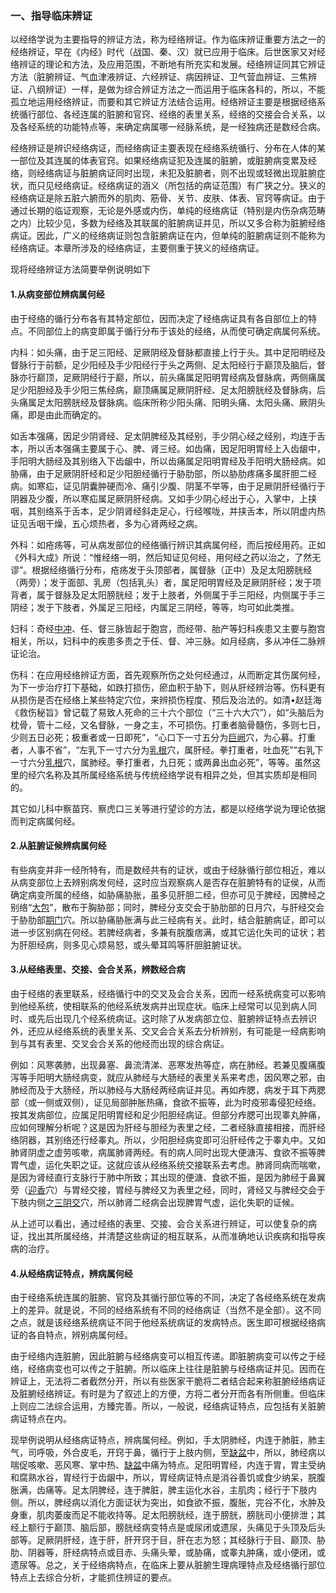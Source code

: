 ### 一、指导临床辨证

以经络学说为主要指导的辨证方法，称为经络辨证。作为临床辨证重要方法之一的经络辨证，早在《内经》时代（战国、秦、汉）就已应用于临床。后世医家又对经络辨证的理论和方法，及应用范围，不断地有所充实和发展。经络辨证同其它辨证方法（脏腑辨证、气血津液辨证、六经辨证、病因辨证、卫气营血辨证、三焦辨证、八纲辨证）一样，是做为综合辨证方法之一而运用于临床各科的，所以，不能孤立地运用经络辨证，而要和其它辨证方法结合运用。经络辨证主要是根据经络系统循行部位、各经连属的脏腑和官窍、经络的表里关系，经络的交接会合关系，以及各经系统的功能特点等，来确定病属哪一经脉系统，是一经独病还是数经合病。

经络辨证是辨识经络病证，而经络病证主要表现在经络系统循行、分布在人体的某一部位及其连属的体表官窍。如果经络病证犯及连属的脏腑，或脏腑病变累及经络，则经络病证与脏腑病证同时出现，未犯及脏腑者，则不出现或轻微出现脏腑症状，而只见经络病证。经络病证的涵义（所包括的病证范围）有广狭之分。狭义的经络病证是除五脏六腑而外的肌肉、筋骨、关节、皮肤、体表、官窍等病证。由于通过长期的临证观察，无论是外感或内伤，单纯的经络病证（特别是内伤杂病范畴之内）比较少见，多数为经络及其联属的脏腑病证并见，所以又多合称为脏腑经络病证。因此，广义的经络病证则包含脏腑病证在内，但单纯的脏腑病证则不能称为经络病证。本章所涉及的经络病证，主要侧重于狭义的经络病证。

现将经络辨证方法简要举例说明如下

#### 1.从病变部位辨病属何经

由于经络的循行分布各有其特定部位，因而决定了经络病证具有各自部位上的特点。不同部位上的病变即属于循行分布于该处的经络，从而使可确定病属何系统。

内科：如头痛，由于足三阳经、足厥阴经及督脉都直接上行于头。其中足阳明经及督脉行于前额，足少阳经及手少阳经行于头之两侧、足太阳经行于巅顶及脑后，督脉亦行巅顶，足厥阴经行于巅，所以，前头痛属足阳明胃经病及督脉病，两侧痛属足少阳胆经及手少阳三焦经病，巅顶痛属足厥阴肝经、足太阳膀胱经及督脉病，后头痛属足太阳膀胱经及督脉病。临床所称少阳头痛、阳明头痛、太阳头痛、厥阴头痛，即是由此而确定的。

如舌本强痛，因足少阴肾经、足太阴脾经及其经别，手少阴心经之经别，均连于舌本，所以舌本强痛主要属于心、脾、肾三经。如齿痛，因足阳明胃经上入齿龈中，手阳明大肠经及其别络入下齿龈中，所以齿痛属足阳明胃经及手阳明大肠经病。如胁痛，由于足厥阴肝经和足少阳胆经循行于胁肋部，所以胁肋疼痛多属肝胆二经病。如寒疝，证见阴囊肿硬而冷、痛引少腹、阴茎不举等，由于足厥阴肝经循行于阴器及少腹，所以寒疝属足厥阴肝经病。又如手少阴心经出于心，入掌中，上挟咽，其别络系于舌本，足少阴肾经斜走足心，行经喉咙，并挟舌本，所以阴虚内热证见舌咽干燥，五心烦热者，多为心肾两经之病。

外科：如疮疡等，可从病发部位的经络循行辨识其病属何经，而后按经用药。正如《外科大成》所说：“惟经络一明，然后知证见何经，用何经之药以治之，了然无谬”。根据经络循行分布，疮疡发于头顶部者，属督脉（正中）及足太阳膀胱经（两旁）；发于面部、乳房（包括乳头）者，属足阳明胃经及足厥阴肝经；发于项背者，属于督脉及足太阳膀胱经；发于上肢者，外侧属于手三阳经，内侧属于手三阴经；发于下肢者，外属足三阳经，内属足三阴经，等等，均可如此类推。

妇科：奇经[中冲](https://www.gmzyjc.com/read/zjs/zjs3.1.9-12-0.0.1.3.9.md)、任、督三脉皆起于胞宫，而经带、胎产等妇科疾患又主要与胞宫相关，所以，妇科中的疾患多责之于任、督、冲三脉。如月经病，多从冲任二脉辨证论治。

伤科：在应用经络辨证方面，首先观察所伤之处何经通过，从而断定其伤属何经，为下一步治疗打下基础，如跌打损伤，瘀血积于胁下，则从肝经辨治等。伤科更有从损伤是否在经络上某些特定穴位，来辨损伤程度、预后及治法的。如清•赵廷海《救伤秘旨》曾记载了易致人死命的三十六个部位（“三十六大穴”），如“头脑后为枕骨，管十二经，又名督脉，一身之主，不可损伤。打重者脑骨髓伤，多则七日，少则五日必死；极重者或一日即死”，“心口下一寸五分为[巨阙](https://www.gmzyjc.com/read/zjs/zjs3.2.1-0.1.1.3.13.md)穴，为心募。打重者，人事不省”，“左乳下一寸六分为[乳根](https://www.gmzyjc.com/read/zjs/zjs3.1.1-3-0.1.3.3.18.md)穴，属肝经。拳打重者，吐血死”“右乳下一寸六分[乳根](https://www.gmzyjc.com/read/zjs/zjs3.1.1-3-0.1.3.3.18.md)穴，属肺经。拳打重者，九日死；或两鼻出血必死”，等等。虽然这里的经穴名称及其所属经络系统与传统经络学说有相异之处，但其实质却是相同的。

其它如儿科中察苗窍、察虎口三关等进行望诊的方法，都是以经络学说为理论依据而判定病属何经。

#### 2.从脏腑证候辨病属何经

有些病变并非一经所特有，而是数经共有的证状，或由于经脉循行部位相近，难以从病变部位上去辨别病发何经，这时应当观察病人是否存在脏腑特有的证侯，从而确定病变所属的经络，如胁痛胁胀，虽多见肝胆二经，但亦可见于脾经，因脾经之别络“[大包](https://www.gmzyjc.com/read/zjs/zjs3.1.4-6-0.0.1.3.21.md)”，散布于胸胁部；同时，脾经分支交会于胁肋部的日月穴，与肝经交会于胁肋部[期门](https://www.gmzyjc.com/read/zjs/zjs3.1.9-12-0.0.4.3.14.md)穴。所以胁痛胁胀满与此三经病有关。此时，结合脏腑病证，即可以进一步区别病在何经。若脾经病者，多兼有脘腹痞满，或其它运化失司的证状；若为肝胆经病，则多见心烦易怒，或头晕耳鸣等肝胆脏腑证状。

#### 3.从经络表里、交接、会合关系，辨数经合病

由于经络的表里联系，经络循行中的交叉及会合关系，因而一经系统病变可以影响到他经系统，使相联系的他经系统发病并出现症状。临床上经常可以见到病人同时、或先后出现几个经系统病证。这时除了从发病部立位、脏腑辨证特点去辨识外，还应从经络系统的表里关系、交叉会合关系去分析辨别，有可能是一经病影响到与其有表里、交叉会合关系的他经而出现的综合病证。

例如：风寒袭肺，出现鼻塞、鼻流清涕、恶寒发热等症，病在肺经。若兼见腹痛腹泻等手阳明大肠经病变，就应从肺经与大肠经的表里关系来考虑，因风寒之邪，由肺经而及于大肠经，所以肺经与大肠经两经病证并见。再如痄腮，病发于耳下两腮部（或一侧或双侧），证见局部肿胀热痛，食欲不振等，此为时疫邪毒侵犯经络。按其发病部位，应属足阳明胃经和足少阳胆经病证。但部分痄腮可出现睾丸肿痛，应如何理解分析呢？这是因为肝经与胆经为表里之经，二者经脉直接相接，而肝经络阴器，其别络还行经睾丸。所以，少阳胆经病变即可沿肝经传之于睾丸中。又如肺肾阴虚之虚劳咳嗽，病属肺肾两经。有的病人同时出现大便溏泻、食欲不振等脾胃气虚，运化失职之证。这就应该从经络系统交接联系去考虑。肺肾同病而喘嗽，是因为肾经直行支脉行于肺中所致；其出现的便溏、食欲不振，是因为肺经于鼻翼旁（[迎香](https://www.gmzyjc.com/read/zjs/zjs3.1.1-3-0.1.2.3.20.md)穴）与胃经交接，胃经与脾经又为表里之经，同时，肾经又与脾经交会于下肢内侧之[三阴交](https://www.gmzyjc.com/read/zjs/zjs3.1.4-6-0.0.1.3.6.md)穴，所以肺肾二经病会出现脾胃气虚，运化失职的证候。

从上述可以看出，通过经络的表里、交接、会合关系进行辨证，可以使复杂的病证，找出其所属经络，并清楚这些病证的相互联系，从而准确地认识疾病和指导疾病的治疗。

#### 4.从经络病证特点，辨病属何经

由于经络系统连属的脏腑、官窍及其循行部位等的不同，决定了各经络系统在发病上的差异。就是说，不同的经络系统有不同的经络病证（当然不是全部）。这不同之点，就是该经络系统病证不同于他经系统病证的发病特点。医生即可根据经络病证的各自特点，辨别病属何经。

由于经络内连脏腑，因此脏腑与经络病变可以相互传递。即脏腑病变可以传之于经络，经络病变也可以传之于脏腑。所以临床上往往是脏腑与经络病证并见。因而在辨证上，无法将二者截然分开，所以有些医家干脆将二者结合起来称脏腑经络病证及脏腑经络辨证。有时是为了叙述上的方便，方将二者分开而各有所侧重。但临床上则应二法综合运用，方臻完善。所以，一般说，经络病证特点，应包括有关脏腑病证特点在内。

现举例说明从经络病证特点，辨病属何经。例如，手太阴肺经，内连于肺脏，肺主气，司呼吸，外合皮毛，开窍于鼻，循行于上肢内侧，至[缺盆](https://www.gmzyjc.com/read/zjs/zjs3.1.1-3-0.1.3.3.12.md)中，所以，肺经病以喘促咳嗽、恶风寒、掌中热、[缺盆](https://www.gmzyjc.com/read/zjs/zjs3.1.1-3-0.1.3.3.12.md)中痛为特点。足阳明胃经，内连于胃，胃主受纳和腐熟水谷，胃经行于齿龈中，所以，胃经病证特点是消谷善饥或食少纳呆，脘腹胀满，齿痛等。足太阴脾经，连于脾脏，脾主运化水谷，主肌肉；经行于下肢内侧。所以，脾经病以消化方面证状为突出，如食欲不振，腹胀，完谷不化，水肿及身重，肌肉萎废而足不能收持等。足太阳膀胱经，连于膀胱，膀胱司小便排泄；其经上额行于巅顶、脑后部，膀胱经病变特点是或尿闭或遗尿，头痛见于头顶及后头部等。足厥阴肝经，连于肝，肝开窍于目，肝在志为怒；其经脉行于目、巅顶、胁肋、阴器等，肝经病特点或目赤、头痛头晕，或胁痛，或睾丸肿痛，或小便闭，或遗尿等。总之，关于经络病特点，在临床上要从脏腑生理病理特点及经络循行部位特点上去综合分析，才能抓住辨证的要点。
